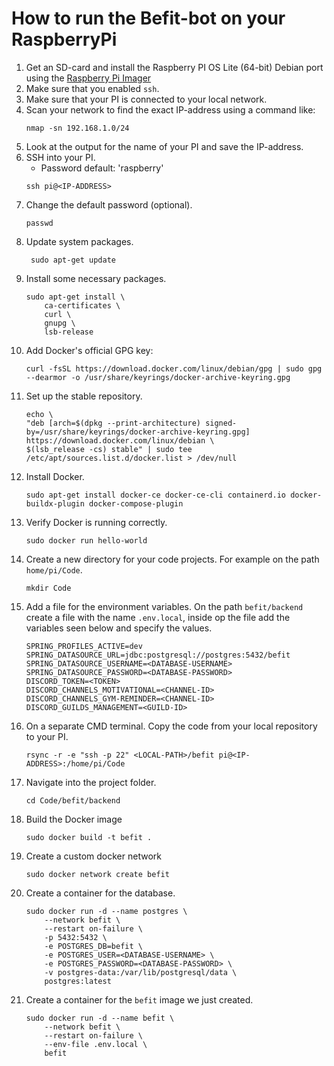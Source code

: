 # How to run the Befit-bot on your RaspberryPi

1. Get an SD-card and install the Raspberry PI OS Lite (64-bit) Debian port using the [Raspberry Pi Imager](https://www.raspberrypi.com/software/)
2. Make sure that you enabled `ssh`.
3. Make sure that your PI is connected to your local network.
4. Scan your network to find the exact IP-address using a command like:
   ```
   nmap -sn 192.168.1.0/24
   ```
5. Look at the output for the name of your PI and save the IP-address.
6. SSH into your PI.
   * Password default: 'raspberry'
   ```
   ssh pi@<IP-ADDRESS>
   ```
7. Change the default password (optional). 
   ```
   passwd
   ```
8. Update system packages.
   ```
    sudo apt-get update
   ```
9. Install some necessary packages. 
    ```
    sudo apt-get install \
        ca-certificates \
        curl \
        gnupg \
        lsb-release
    ```
10. Add Docker's official GPG key: 
    ```
    curl -fsSL https://download.docker.com/linux/debian/gpg | sudo gpg --dearmor -o /usr/share/keyrings/docker-archive-keyring.gpg
    ```
11. Set up the stable repository. 
    ```
    echo \
    "deb [arch=$(dpkg --print-architecture) signed-by=/usr/share/keyrings/docker-archive-keyring.gpg] https://download.docker.com/linux/debian \
    $(lsb_release -cs) stable" | sudo tee /etc/apt/sources.list.d/docker.list > /dev/null
    ```
12. Install Docker.
    ```
    sudo apt-get install docker-ce docker-ce-cli containerd.io docker-buildx-plugin docker-compose-plugin
    ```
13. Verify Docker is running correctly.
    ```
    sudo docker run hello-world
    ```
14. Create a new directory for your code projects. For example on the path `home/pi/Code`.
    ```
    mkdir Code
    ```
15. Add a file for the environment variables. On the path `befit/backend` create a file with the name `.env.local`, inside op the file add the variables seen below and specify the values.
    ```
    SPRING_PROFILES_ACTIVE=dev
    SPRING_DATASOURCE_URL=jdbc:postgresql://postgres:5432/befit
    SPRING_DATASOURCE_USERNAME=<DATABASE-USERNAME>
    SPRING_DATASOURCE_PASSWORD=<DATABASE-PASSWORD>
    DISCORD_TOKEN=<TOKEN>
    DISCORD_CHANNELS_MOTIVATIONAL=<CHANNEL-ID>
    DISCORD_CHANNELS_GYM-REMINDER=<CHANNEL-ID>
    DISCORD_GUILDS_MANAGEMENT=<GUILD-ID>
    ```
16. On a separate CMD terminal. Copy the code from your local repository to your PI.
    ```
    rsync -r -e "ssh -p 22" <LOCAL-PATH>/befit pi@<IP-ADDRESS>:/home/pi/Code
    ```
17. Navigate into the project folder.
    ```
    cd Code/befit/backend
    ```
18. Build the Docker image
    ```
    sudo docker build -t befit .
    ```
19. Create a custom docker network
    ```
    sudo docker network create befit
    ```
20. Create a container for the database.
    ```
    sudo docker run -d --name postgres \
        --network befit \
        --restart on-failure \
        -p 5432:5432 \
        -e POSTGRES_DB=befit \
        -e POSTGRES_USER=<DATABASE-USERNAME> \
        -e POSTGRES_PASSWORD=<DATABASE-PASSWORD> \
        -v postgres-data:/var/lib/postgresql/data \
        postgres:latest
    ```
21. Create a container for the `befit` image we just created.
    ```
    sudo docker run -d --name befit \
        --network befit \
        --restart on-failure \
        --env-file .env.local \
        befit
    ```
